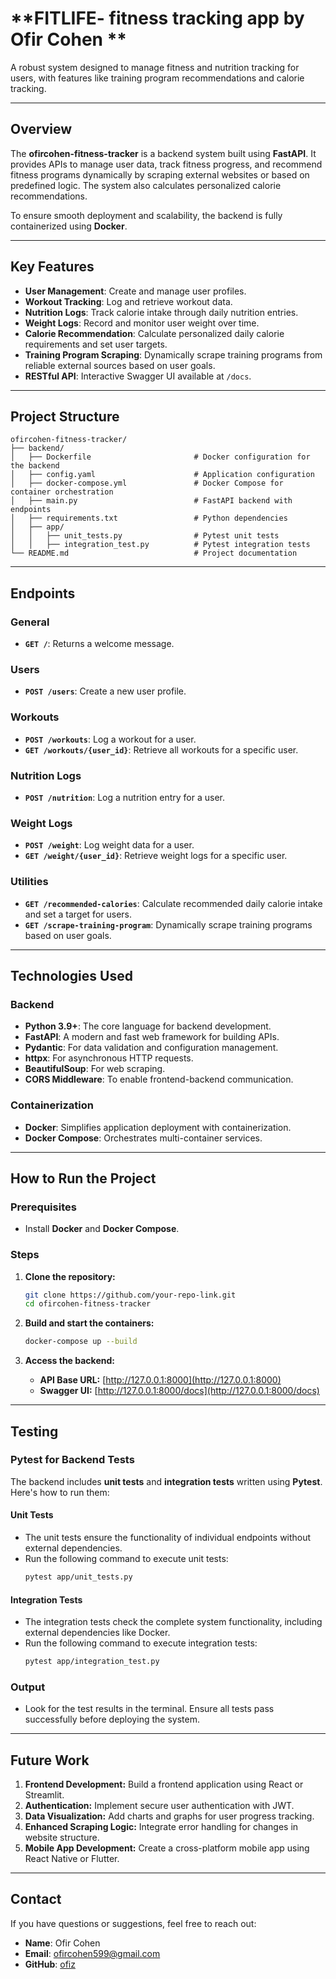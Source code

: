 # **FITLIFE- fitness tracking app by Ofir Cohen **

A robust system designed to manage fitness and nutrition tracking for users, with features like training program recommendations and calorie tracking.

---

## **Overview**

The **ofircohen-fitness-tracker** is a backend system built using **FastAPI**. It provides APIs to manage user data, track fitness progress, and recommend fitness programs dynamically by scraping external websites or based on predefined logic. The system also calculates personalized calorie recommendations.

To ensure smooth deployment and scalability, the backend is fully containerized using **Docker**.

---

## **Key Features**
- **User Management**: Create and manage user profiles.
- **Workout Tracking**: Log and retrieve workout data.
- **Nutrition Logs**: Track calorie intake through daily nutrition entries.
- **Weight Logs**: Record and monitor user weight over time.
- **Calorie Recommendation**: Calculate personalized daily calorie requirements and set user targets.
- **Training Program Scraping**: Dynamically scrape training programs from reliable external sources based on user goals.
- **RESTful API**: Interactive Swagger UI available at `/docs`.

---

## **Project Structure**

```
ofircohen-fitness-tracker/
├── backend/
│   ├── Dockerfile                       # Docker configuration for the backend
│   ├── config.yaml                      # Application configuration
│   ├── docker-compose.yml               # Docker Compose for container orchestration
│   ├── main.py                          # FastAPI backend with endpoints
│   ├── requirements.txt                 # Python dependencies
│   ├── app/
│   │   ├── unit_tests.py                # Pytest unit tests
│   │   ├── integration_test.py          # Pytest integration tests
└── README.md                            # Project documentation
```

---

## **Endpoints**

### **General**
- **`GET /`**: Returns a welcome message.

### **Users**
- **`POST /users`**: Create a new user profile.

### **Workouts**
- **`POST /workouts`**: Log a workout for a user.  
- **`GET /workouts/{user_id}`**: Retrieve all workouts for a specific user.

### **Nutrition Logs**
- **`POST /nutrition`**: Log a nutrition entry for a user.

### **Weight Logs**
- **`POST /weight`**: Log weight data for a user.  
- **`GET /weight/{user_id}`**: Retrieve weight logs for a specific user.

### **Utilities**
- **`GET /recommended-calories`**: Calculate recommended daily calorie intake and set a target for users.  
- **`GET /scrape-training-program`**: Dynamically scrape training programs based on user goals.

---

## **Technologies Used**

### **Backend**
- **Python 3.9+**: The core language for backend development.
- **FastAPI**: A modern and fast web framework for building APIs.
- **Pydantic**: For data validation and configuration management.
- **httpx**: For asynchronous HTTP requests.
- **BeautifulSoup**: For web scraping.
- **CORS Middleware**: To enable frontend-backend communication.

### **Containerization**
- **Docker**: Simplifies application deployment with containerization.
- **Docker Compose**: Orchestrates multi-container services.

---

## **How to Run the Project**

### **Prerequisites**
- Install **Docker** and **Docker Compose**.

### **Steps**
1. **Clone the repository:**

   ```bash
   git clone https://github.com/your-repo-link.git
   cd ofircohen-fitness-tracker
   ```

2. **Build and start the containers:**

   ```bash
   docker-compose up --build
   ```

3. **Access the backend:**
   - **API Base URL:** [http://127.0.0.1:8000](http://127.0.0.1:8000)
   - **Swagger UI:** [http://127.0.0.1:8000/docs](http://127.0.0.1:8000/docs)

---

## **Testing**

### **Pytest for Backend Tests**
The backend includes **unit tests** and **integration tests** written using **Pytest**. Here's how to run them:

#### **Unit Tests**
- The unit tests ensure the functionality of individual endpoints without external dependencies.
- Run the following command to execute unit tests:
  ```bash
  pytest app/unit_tests.py
  ```

#### **Integration Tests**
- The integration tests check the complete system functionality, including external dependencies like Docker.
- Run the following command to execute integration tests:
  ```bash
  pytest app/integration_test.py
  ```

### **Output**
- Look for the test results in the terminal. Ensure all tests pass successfully before deploying the system.

---

## **Future Work**

1. **Frontend Development:** Build a frontend application using React or Streamlit.
2. **Authentication:** Implement secure user authentication with JWT.
3. **Data Visualization:** Add charts and graphs for user progress tracking.
4. **Enhanced Scraping Logic:** Integrate error handling for changes in website structure.
5. **Mobile App Development:** Create a cross-platform mobile app using React Native or Flutter.

---

## **Contact**

If you have questions or suggestions, feel free to reach out:

- **Name**: Ofir Cohen  
- **Email**: ofircohen599@gmail.com  
- **GitHub**: [ofiz](https://github.com/ofiz)
